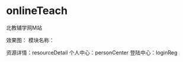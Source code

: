 # onlineTeach
北教辅学网M站

效果图：[](https://lanhuapp.com/web/#/item/board?pid=9e1ef8b0-df51-45d2-a6d5-24d82fa03b25)
模块名称：

资源详情：resourceDetail
个人中心：personCenter
登陆中心：loginReg
